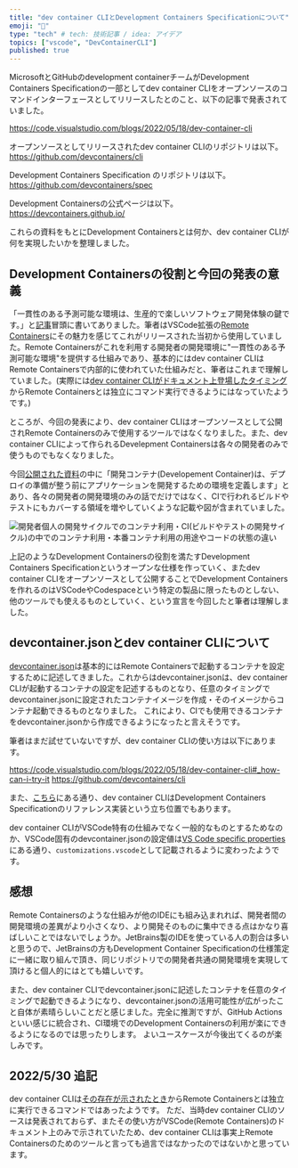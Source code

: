 ```yaml
---
title: "dev container CLIとDevelopment Containers Specificationについて"
emoji: "🕌"
type: "tech" # tech: 技術記事 / idea: アイデア
topics: ["vscode", "DevContainerCLI"]
published: true
---
```


MicrosoftとGitHubのdevelopment containerチームがDevelopment Containers Specificationの一部としてdev container CLIをオープンソースのコマンドインターフェースとしてリリースしたとのこと、以下の記事で発表されていました。

https://code.visualstudio.com/blogs/2022/05/18/dev-container-cli

オープンソースとしてリリースされたdev container CLIのリポジトリは以下。
https://github.com/devcontainers/cli

Development Containers Specification のリポジトリは以下。
https://github.com/devcontainers/spec

Development Containersの公式ページは以下。
https://devcontainers.github.io/

これらの資料をもとにDevelopment Containersとは何か、dev container CLIが何を実現したいかを整理しました。

## Development Containersの役割と今回の発表の意義

「一貫性のある予測可能な環境は、生産的で楽しいソフトウェア開発体験の鍵です。」と[記事](https://code.visualstudio.com/blogs/2022/05/18/dev-container-cli)冒頭に書いてありました。筆者はVSCode拡張の[Remote Containers](https://code.visualstudio.com/docs/remote/containers)にその魅力を感じてこれがリリースされた当初から使用していました。Remote Containersがこれを利用する開発者の開発環境に"一貫性のある予測可能な環境"を提供する仕組みであり、基本的にはdev container CLIはRemote Containersで内部的に使われていた仕組みだと、筆者はこれまで理解していました。(実際には[dev container CLIがドキュメント上登場したタイミング](https://github.com/microsoft/vscode-docs/commit/f756b40098b1e8945ca2e0e830fd1d6d99f6b562)からRemote Containersとは独立にコマンド実行できるようにはなっていたようです。)

ところが、今回の発表により、dev container CLIはオープンソースとして公開されRemote Containersのみで使用するツールではなくなりました。また、dev container CLIによって作られるDevelepment Containersは各々の開発者のみで使うものでもなくなりました。

今回[公開された資料](https://devcontainers.github.io/overview#Development-vs-production)の中に「開発コンテナ(Developement Container)は、デプロイの準備が整う前にアプリケーションを開発するための環境を定義します」とあり、各々の開発者の開発環境のみの話でだけではなく、CIで行われるビルドやテストにもカバーする領域を増やしていくような記載や図が含まれていました。

![開発者個人の開発サイクルでのコンテナ利用・CI(ビルドやテストの開発サイクル)の中でのコンテナ利用・本番コンテナ利用の用途やコードの状態の違い](https://code.visualstudio.com/assets/blogs/2022/05/18/dev-container-stages.png)


上記のようなDevelopment Containersの役割を満たすDevelopment Containers Specificationというオープンな仕様を作っていく、またdev container CLIをオープンソースとして公開することでDevelopment Containersを作れるのはVSCodeやCodespaceという特定の製品に限ったものとしない、他のツールでも使えるものとしていく、という宣言を今回したと筆者は理解しました。

## devcontainer.jsonとdev container CLIについて

[devcontainer.json](https://code.visualstudio.com/docs/remote/devcontainerjson-reference)は基本的にはRemote Containersで起動するコンテナを設定するために記述してきました。これからはdevcontainer.jsonは、dev container CLIが起動するコンテナの設定を記述するものとなり、任意のタイミングでdevcontainer.jsonに設定されたコンテナイメージを作成・そのイメージからコンテナ起動できるものとなりました。
これにより、CIでも使用できるコンテナをdevcontainer.jsonから作成できるようになったと言えそうです。

筆者はまだ試せていないですが、dev container CLIの使い方は以下にあります。

https://code.visualstudio.com/blogs/2022/05/18/dev-container-cli#_how-can-i-try-it
https://github.com/devcontainers/cli

また、[こちら](https://code.visualstudio.com/blogs/2022/05/18/dev-container-cli#_what-is-the-dev-container-cli)にある通り、dev container CLIはDevelopment Containers Specificationのリファレンス実装という立ち位置でもあります。

dev container CLIがVSCode特有の仕組みでなく一般的なものとするためなのか、VSCode固有のdevcontainer.jsonの設定値は[VS Code specific properties](https://code.visualstudio.com/docs/remote/devcontainerjson-reference#_vs-code-specific-properties)にある通り、`customizations.vscode`として記載されるように変わったようです。

## 感想

Remote Containersのような仕組みが他のIDEにも組み込まれれば、開発者間の開発環境の差異がより小さくなり、より開発そのものに集中できる点はかなり喜ばしいことではないでしょうか。JetBrains製のIDEを使っている人の割合は多いと思うので、JetBrainsの方もDevelopment Container Specificationの仕様策定に一緒に取り組んで頂き、同じリポジトリでの開発者共通の開発環境を実現して頂けると個人的にはとても嬉しいです。

また、dev container CLIでdevcontainer.jsonに記述したコンテナを任意のタイミングで起動できるようになり、devcontainer.jsonの活用可能性が広がったこと自体が素晴らしいことだと感じました。完全に推測ですが、GitHub Actionsといい感じに統合され、CI環境でのDevelopment Containersの利用が楽にできるようになるのでは思ったりします。
よいユースケースが今後出てくるのが楽しみです。

## 2022/5/30 追記

dev container CLIは[その存在が示されたとき](https://github.com/microsoft/vscode-docs/commit/f756b40098b1e8945ca2e0e830fd1d6d99f6b562)からRemote Containersとは独立に実行できるコマンドではあったようです。
ただ、当時dev container CLIのソースは発表されておらず、またその使い方がVSCode(Remote Containers)のドキュメント上のみで示されていたため、dev container CLIは事実上Remote Containersのためのツールと言っても過言ではなかったのではないかと思っています。
